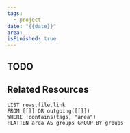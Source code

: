 ```yaml
---
tags:
  - project
date: "{{date}}"
area:
isFinished: true
---
```


## TODO

## Related Resources
```dataview
LIST rows.file.link
FROM [[]] OR outgoing([[]])
WHERE !contains(tags, "area")
FLATTEN area AS groups GROUP BY groups

```



